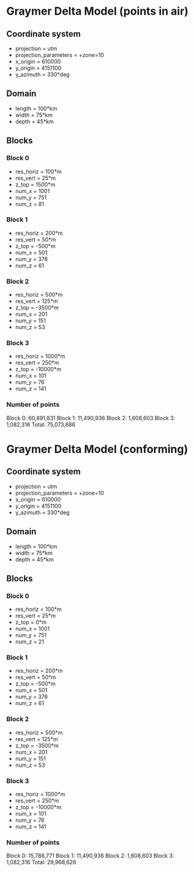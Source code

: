 # Graymer Delta Model (points in air)

## Coordinate system
* projection = utm
* projection_parameters = +zone=10
* x_origin = 610000
* y_origin = 4151100
* y_azimuth = 330*deg

## Domain
* length = 100*km
* width = 75*km
* depth = 45*km

## Blocks

### Block 0
* res_horiz = 100*m
* res_vert = 25*m
* z_top = 1500*m
* num_x = 1001
* num_y = 751
* num_z = 81

### Block 1
* res_horiz = 200*m
* res_vert = 50*m
* z_top = -500*m
* num_x = 501
* num_y = 376
* num_z = 61

### Block 2
* res_horiz = 500*m
* res_vert = 125*m
* z_top = -3500*m
* num_x = 201
* num_y = 151
* num_z = 53

### Block 3
* res_horiz = 1000*m
* res_vert = 250*m
* z_top = -10000*m
* num_x = 101
* num_y = 76
* num_z = 141

### Number of points
Block 0: 60,891,831
Block 1: 11,490,936
Block 2:  1,608,603
Block 3:  1,082,316
Total:   75,073,686

# Graymer Delta Model (conforming)

## Coordinate system
* projection = utm
* projection_parameters = +zone=10
* x_origin = 610000
* y_origin = 4151100
* y_azimuth = 330*deg

## Domain
* length = 100*km
* width = 75*km
* depth = 45*km

## Blocks

### Block 0
* res_horiz = 100*m
* res_vert = 25*m
* z_top = 0*m
* num_x = 1001
* num_y = 751
* num_z = 21

### Block 1
* res_horiz = 200*m
* res_vert = 50*m
* z_top = -500*m
* num_x = 501
* num_y = 376
* num_z = 61

### Block 2
* res_horiz = 500*m
* res_vert = 125*m
* z_top = -3500*m
* num_x = 201
* num_y = 151
* num_z = 53

### Block 3
* res_horiz = 1000*m
* res_vert = 250*m
* z_top = -10000*m
* num_x = 101
* num_y = 76
* num_z = 141

### Number of points
Block 0: 15,786,771
Block 1: 11,490,936
Block 2:  1,608,603
Block 3:  1,082,316
Total:   29,968,626

